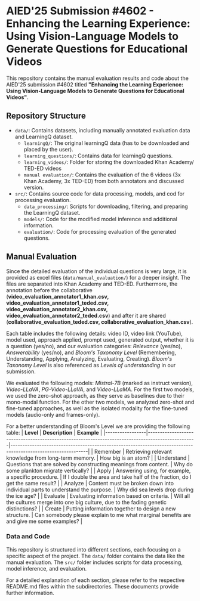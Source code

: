 #  AIED'25 Submission #4602 - Enhancing the Learning Experience: Using Vision-Language Models to Generate Questions for Educational Videos
This repository contains the manual evaluation results and code about the AIED'25 submission #4602 titled **"Enhancing the Learning Experience: Using Vision-Language Models to Generate Questions for Educational Videos"**.

## Repository Structure
- `data/`: Contains datasets, including manually annotated evaluation data and LearningQ dataset.
  - `learningQ/`: The original learningQ data (has to be downloaded and placed by the user).
  - `learning_questions/`: Contains data for learningQ questions.
  - `learning_videos/`: Folder for storing the downloaded Khan Academy/ TED-ED videos
  - `manual evaluation/`:  Contains the evaluation of the 6 videos (3x Khan Academy, 3x TED-ED) from both annotators and discussed version.
- `src/`: Contains source code for data processing, models, and cod for processing evaluation.
  - `data_processing/`: Scripts for downloading, filtering, and preparing the LearningQ dataset.
  - `models/`: Code for the modified model inference and additional information.
  - `evaluation/`: Code for processing evaluation of the generated questions.
  
## Manual Evaluation
Since the detailed evaluation of the individual questions is very large, it is provided as excel files (`data/manual_evaluation/`) for a deeper insight.
The files are separated into Khan Academy and TED-ED. Furthermore, the annotation before the collaborative (**video_evaluation_annotator1_khan.csv, video_evaluation_annotator1_teded.csv, video_evaluation_annotator2_khan.csv, video_evaluation_annotator2_teded.csv**) and after it are shared (**collaborative_evaluation_teded.csv, collaborative_evaluation_khan.csv**).

Each table includes the following details: video ID, video link (YouTube), model used, approach applied, prompt used, generated output, whether it is a question (yes/no), and our evaluation categories: _Relevance_ (yes/no), _Answerability_ (yes/no), and _Bloom's Taxonomy Level_ (Remembering, Understanding, Applying, Analyzing, Evaluating, Creating). _Bloom's Taxonomy Level_ is also referenced as _Levels of understanding_ in our submission.

We evaluated the following models: _Mistral-7B_ (marked as instruct version), _Video-LLaVA_, _PG-Video-LLaVA_, and _Video-LLaMA_. For the first two models, we used the zero-shot approach, as they serve as baselines due to their mono-modal function. For the other two models, we analyzed zero-shot and fine-tuned approaches, as well as the isolated modality for the fine-tuned models (audio-only and frames-only).

For a better understanding of Bloom's Level we are providing the following table:
| **Level**       | **Description**                                                                                  | **Example**                                                                                                  |
|-----------------|--------------------------------------------------------------------------------------------------|--------------------------------------------------------------------------------------------------------------|
| Remember        | Retrieving relevant knowledge from long-term memory.                                              | How big is an atom?                                                                                           |
| Understand      | Questions that are solved by constructing meanings from content.                                  | Why do some plankton migrate vertically?                                                                      |
| Apply           | Answering using, for example, a specific procedure.                                               | If I double the area and take half of the fraction, do I get the same result?                                 |
| Analyze         | Content must be broken down into individual parts to understand the purpose.                      | Why did sea levels drop during the ice age?                                                                   |
| Evaluate        | Evaluating information based on criteria.                                                        | Will all the cultures merge into one big culture, due to the fading genetic distinctions?                     |
| Create          | Putting information together to design a new structure.                                           | Can somebody please explain to me what marginal benefits are and give me some examples?                       |

### Data and Code 
This repository is structured into different sections, each focusing on a specific aspect of the project. The `data/` folder contains the data like the manual evaluation. The `src/` folder includes scripts for data processing, model inference, and evaluation.

For a detailed explanation of each section, please refer to the respective README.md files within the subdirectories. These documents provide further information.

